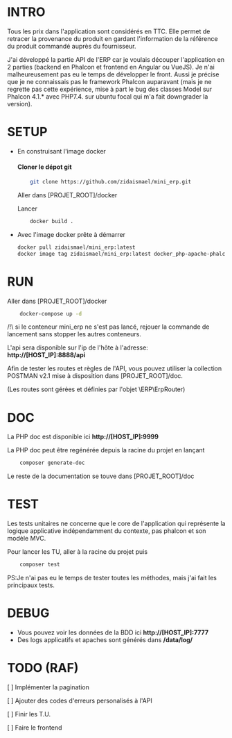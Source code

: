 # INTRO
Tous les prix dans l'application sont considérés en TTC.
Elle permet de retracer la provenance du produit en gardant l'information de la référence du produit commandé auprès du fournisseur.

J'ai développé la partie API de l'ERP car je voulais découper l'application en 2 parties (backend en Phalcon et frontend en Angular ou VueJS).
Je n'ai malheureusement pas eu le temps de développer le front.
Aussi je précise que je ne connaissais pas le framework Phalcon auparavant (mais je ne regrette pas cette expérience, mise à part le bug des classes Model sur Phalcon 4.1.* avec PHP7.4. sur ubuntu focal qui m'a fait downgrader la version).

# SETUP

- En construisant l'image docker
    #### Cloner le dépot git 
    ```bash 
    	git clone https://github.com/zidaismael/mini_erp.git
    ```
    
    Aller dans [PROJET_ROOT]/docker
    
    Lancer 
    ```bash 
    	docker build .
    ```
- Avec l'image docker prête à démarrer
	```bash 
    docker pull zidaismael/mini_erp:latest
    docker image tag zidaismael/mini_erp:latest docker_php-apache-phalcon:latest
    ```
# RUN
Aller dans [PROJET_ROOT]/docker
```bash 
	docker-compose up -d
```
/!\ si le conteneur mini_erp ne s'est pas lancé, rejouer la commande de lancement sans stopper les autres conteneurs. 

L'api sera disponible sur l'ip de l'hôte à l'adresse: **http://[HOST_IP]:8888/api**  

Afin de tester les routes et règles de l'API, vous pouvez utiliser la collection POSTMAN v2.1 mise à disposition dans [PROJET_ROOT]/doc.

(Les routes sont gérées et définies par l'objet \ERP\ErpRouter)

# DOC

La PHP doc est disponible ici **http://[HOST_IP]:9999**

La PHP doc peut être regénérée depuis la racine du projet  en lançant 
```bash 
	composer generate-doc
```

Le reste de la documentation se touve dans [PROJET_ROOT]/doc

# TEST

Les tests unitaires ne concerne que le core de l'application qui représente la logique applicative indépendamment du contexte, pas phalcon et son modèle MVC.
 

Pour lancer les TU, aller à la racine du projet puis
```bash 
	composer test
```
PS:Je n'ai pas eu le temps de tester toutes les méthodes, mais j'ai fait les principaux tests.

# DEBUG

- Vous pouvez voir les données de la BDD ici **http://[HOST_IP]:7777**
- Des logs applicatifs et apaches sont générés dans **/data/log/**


# TODO (RAF)

 [ ] Implémenter la pagination
 
 [ ] Ajouter des codes d'erreurs personalisés à l'API
 
 [ ] Finir les T.U.
 
 [ ] Faire le frontend
